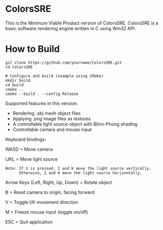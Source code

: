# ColorsSRE

This is the Minimum Viable Product version of ColorsSRE.
ColorsSRE is a basic software rendering engine written in C using Win32 API.

# How to Build

```
git clone https://github.com/yourname/ColorsSRE.git
cd ColorsSRE

# Configure and build (example using CMake)
mkdir build
cd build
cmake ..
cmake --build . --config Release
```

Supported features in this version:
- Rendering .obj mesh object files
- Applying .png image files as textures
- A controllable light source object with Blinn-Phong shading
- Controllable camera and mouse input

Keyboard bindings:

WASD = Move camera

IJKL = Move light source

    Note: If V is pressed, I and K move the light source vertically.
          Otherwise, I and K move the light source horizontally.
          
Arrow Keys (Left, Right, Up, Down) = Rotate object

B = Reset camera to origin, facing forward

V = Toggle I/K movement direction

M = Freeze mouse input (toggle on/off)

ESC = Quit application

